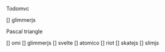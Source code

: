 Todomvc

[] glimmerjs

Pascal triangle

[] omi
[] glimmerjs
[] svelte
[] atomico
[] riot
[] skatejs
[] slimjs
